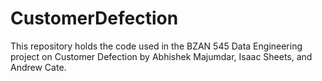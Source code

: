 # CustomerDefection
This repository holds the code used in the BZAN 545 Data Engineering project on Customer Defection by Abhishek Majumdar, Isaac Sheets, and Andrew Cate.
